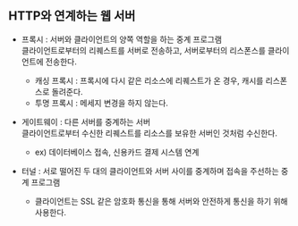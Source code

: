 ## HTTP와 연계하는 웹 서버

* 프록시 : 서버와 클라이언트의 양쪽 역할을 하는 중계 프로그램    
클라이언트로부터의 리퀘스트를 서버로 전송하고, 서버로부터의 리스폰스를 클라이언트에 전송한다.
  * 캐싱 프록시 : 프록시에 다시 같은 리소스에 리퀘스트가 온 경우, 캐시를 리스폰스로 돌려준다.
  * 투명 프록시 : 메세지 변경을 하지 않는다. 
  
* 게이트웨이 : 다른 서버를 중계하는 서버    
클라이언트로부터 수신한 리퀘스트를 리소스를 보유한 서버인 것처럼 수신한다.
  * ex) 데이터베이스 접속, 신용카드 결제 시스템 연계

* 터널 : 서로 떨어진 두 대의 클라이언트와 서버 사이를 중계하며 접속을 주선하는 중계 프로그램
  * 클라이언트는 SSL 같은 암호화 통신을 통해 서버와 안전하게 통신을 하기 위해 사용한다.

